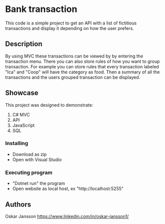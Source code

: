 # Bank transaction

This code is a simple project to get an API with a list of fictitious transactions and display it depending on how the user prefers. 


## Description

By using MVC these transactions can be viewed by by entering the transaction menu. There you can also store rules of how you want to group transaction. For example you can store rules that every transaction labeled "Ica" and "Coop" will have the category as food. Then a summary of all the transactions and the users grouped transaction can be displayed.

## Showcase

This project was designed to demonstrate:

1. C# MVC
2. API
3. JavaScript
4. SQL

### Installing

* Download as zip
* Open with Visual Studio

### Executing program

* "Dotnet run" the program
* Open website as local host, ex "http://localhost:5255"

## Authors

Oskar Jansson
https://www.linkedin.com/in/oskar-jansson1/
